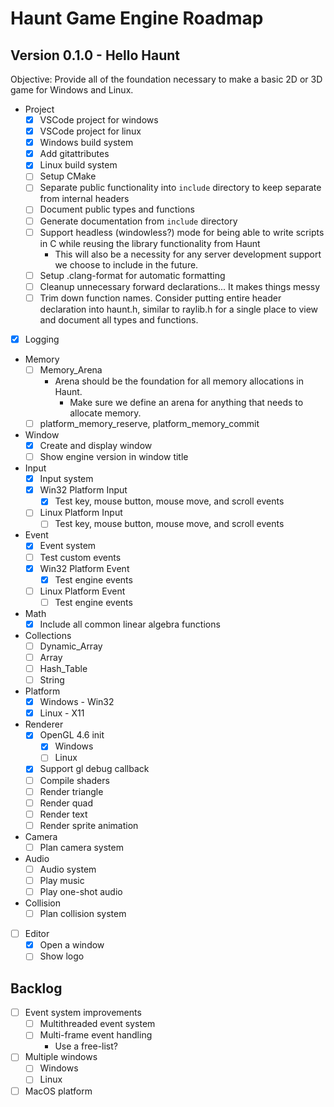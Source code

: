 # Haunt Game Engine Roadmap

## Version 0.1.0 - Hello Haunt

Objective: Provide all of the foundation necessary to make a basic 2D or 3D game for Windows and Linux.

- Project
  - [x] VSCode project for windows
  - [x] VSCode project for linux
  - [x] Windows build system
  - [x] Add gitattributes
  - [x] Linux build system
  - [ ] Setup CMake
  - [ ] Separate public functionality into `include` directory to keep separate from internal headers
  - [ ] Document public types and functions
  - [ ] Generate documentation from `include` directory
  - [ ] Support headless (windowless?) mode for being able to write scripts in C while reusing the library functionality from Haunt
    - This will also be a necessity for any server development support we choose to include in the future.
  - [ ] Setup .clang-format for automatic formatting
  - [ ] Cleanup unnecessary forward declarations... It makes things messy
  - [ ] Trim down function names. Consider putting entire header declaration into haunt.h, similar to raylib.h for a single place to view and document all types and functions.
- [x] Logging
- Memory
  - [ ] Memory_Arena
    - Arena should be the foundation for all memory allocations in Haunt.
      - Make sure we define an arena for anything that needs to allocate memory.
  - [ ] platform_memory_reserve, platform_memory_commit
- Window
  - [x] Create and display window
  - [ ] Show engine version in window title
- Input
  - [x] Input system
  - [x] Win32 Platform Input
    - [x] Test key, mouse button, mouse move, and scroll events
  - [ ] Linux Platform Input
    - [ ] Test key, mouse button, mouse move, and scroll events
- Event
  - [x] Event system
  - [ ] Test custom events
  - [x] Win32 Platform Event
    - [x] Test engine events
  - [ ] Linux Platform Event
    - [ ] Test engine events
- Math
  - [x] Include all common linear algebra functions
- Collections
  - [ ] Dynamic_Array
  - [ ] Array
  - [ ] Hash_Table
  - [ ] String
- Platform
  - [x] Windows - Win32
  - [x] Linux - X11
- Renderer
  - [x] OpenGL 4.6 init
    - [x] Windows
    - [ ] Linux
  - [x] Support gl debug callback
  - [ ] Compile shaders
  - [ ] Render triangle
  - [ ] Render quad
  - [ ] Render text
  - [ ] Render sprite animation
- Camera
  - [ ] Plan camera system
- Audio
  - [ ] Audio system
  - [ ] Play music
  - [ ] Play one-shot audio
- Collision
  - [ ] Plan collision system
- [ ] Editor
  - [x] Open a window
  - [ ] Show logo

## Backlog

- [ ] Event system improvements
  - [ ] Multithreaded event system
  - [ ] Multi-frame event handling
    - Use a free-list?
- [ ] Multiple windows
  - [ ] Windows
  - [ ] Linux
- [ ] MacOS platform
